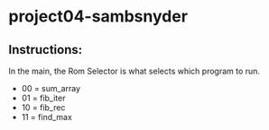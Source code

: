 # project04-sambsnyder

## Instructions:
In the main, the Rom Selector is what selects which program to run. 
- 00 = sum_array
- 01 = fib_iter
- 10 = fib_rec
- 11 = find_max



